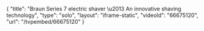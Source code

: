 {
    "title": "Braun Series 7 electric shaver \u2013 An innovative shaving technology",
    "type": "solo",
    "layout": "iframe-static",
    "videoId": "66675120",
    "url": "\/tvpembed\/66675120"
}